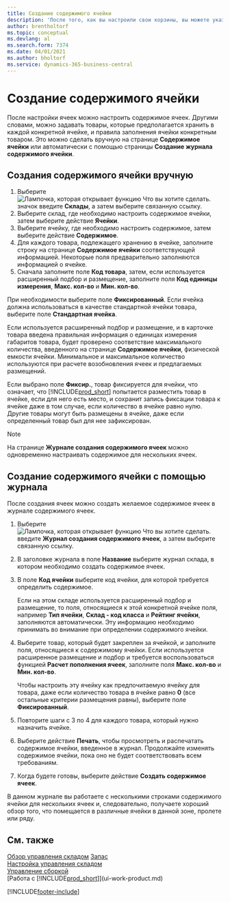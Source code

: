 ```yaml
---
title: Создание содержимого ячейки
description: 'После того, как вы настроили свои корзины, вы можете указать товары, которые вы хотите хранить в них, и настроить правила, которые контролируют частоту пополнения корзин.'
author: brentholtorf
ms.topic: conceptual
ms.devlang: al
ms.search.form: 7374
ms.date: 04/01/2021
ms.author: bholtorf
ms.service: dynamics-365-business-central
---
```

# Создание содержимого ячейки

После настройки ячеек можно настроить содержимое ячеек. Другими словами, можно задавать товары, которые предполагается хранить в каждой конкретной ячейке, и правила заполнения ячейки конкретным товаром. Это можно сделать вручную на странице **Содержимое ячейки** или автоматически с помощью страницы **Создание журнала содержимого ячейки**.

## Создания содержимого ячейки вручную

1. Выберите ![Лампочка, которая открывает функцию Что вы хотите сделать.](media/ui-search/search_small.png "Что вы хотите сделать") значок введите **Склады**, а затем выберите связанную ссылку.  
2. Выберите склад, где необходимо настроить содержимое ячейки, затем выберите действие **Ячейки**.  
3. Выберите ячейку, где необходимо настроить содержимое, затем выберите действие **Содержимое**.  
4. Для каждого товара, подлежащего хранению в ячейке, заполните строку на странице **Содержимое ячейки** соответствующей информацией. Некоторые поля предварительно заполняются информацией о ячейке.  
5. Сначала заполните поле **Код товара**, затем, если используется расширенный подбор и размещение, заполните поля **Код единицы измерения**, **Макс. кол-во** и **Мин. кол-во**.  

При необходимости выберите поле **Фиксированный**. Если ячейка должна использоваться в качестве стандартной ячейки товара, выберите поле **Стандартная ячейка**.  

Если используется расширенный подбор и размещение, и в карточке товара введена правильная информация о единицах измерения габаритов товара, будет проверено соответствие максимального количества, введенного на странице **Содержимое ячейки**, физической емкости ячейки. Минимальное и максимальное количество используются при расчете возобновления ячеек и предлагаемых размещений.  

Если выбрано поле **Фиксир.**, товар фиксируется для ячейки, что означает, что [!INCLUDE[prod_short](includes/prod_short.md)] попытается разместить товар в ячейке, если для него есть место, и сохранит запись фиксации товара к ячейке даже в том случае, если количество в ячейке равно нулю. Другие товары могут быть размещены в ячейке, даже если определенный товар был для нее зафиксирован.  

> [!NOTE]  
> На странице **Журнале создания содержимого ячеек** можно одновременно настраивать содержимое для нескольких ячеек.  

## Создание содержимого ячейки с помощью журнала

После создания ячеек можно создать желаемое содержимое ячеек в журнале содержимого ячеек.

1. Выберите ![Лампочка, которая открывает функцию Что вы хотите сделать.](media/ui-search/search_small.png "Что вы хотите сделать") введите **Журнал создания содержимого ячеек**, а затем выберите связанную ссылку.  
2. В заголовке журнала в поле **Название** выберите журнал склада, в котором необходимо создать содержимое ячеек.  
3. В поле **Код ячейки** выберите код ячейки, для которой требуется определить содержимое.  

    Если на этом складе используется расширенный подбор и размещение, то поля, относящиеся к этой конкретной ячейке поля, например **Тип ячейки**, **Склад - код класса** и **Рейтинг ячейки**, заполняются автоматически. Эту информацию необходимо принимать во внимание при определении содержимого ячейки.  
4. Выберите товар, который будет закреплен за ячейкой, и заполните поля, относящиеся к содержимому ячейки. Если используется расширенное размещение и подбор и требуется воспользоваться функцией **Расчет пополнения ячеек**, заполните поля **Макс. кол-во** и **Мин. кол-во**.  

    Чтобы настроить эту ячейку как предпочитаемую ячейку для товара, даже если количество товара в ячейке равно **0** (все остальные критерии размещения равны), выберите поле **Фиксированный**.  
5. Повторите шаги с 3 по 4 для каждого товара, который нужно назначить ячейке.  
6. Выберите действие **Печать**, чтобы просмотреть и распечатать содержимое ячейки, введенное в журнал. Продолжайте изменять содержимое ячейки, пока оно не будет соответствовать всем требованиям.  
7. Когда будете готовы, выберите действие **Создать содержимое ячеек**.  

В данном журнале вы работаете с несколькими строками содержимого ячейки для нескольких ячеек и, следовательно, получаете хороший обзор того, что помещается в различные ячейки в данной зоне, пролете или ряду.  

## См. также

[Обзор управления складом](design-details-warehouse-management.md)
[Запас](inventory-manage-inventory.md)  
[Настройка управления складом](warehouse-setup-warehouse.md)  
[Управление сборкой](assembly-assemble-items.md)  
[Работа с [!INCLUDE[prod_short](includes/prod_short.md)]](ui-work-product.md)


[!INCLUDE[footer-include](includes/footer-banner.md)]
